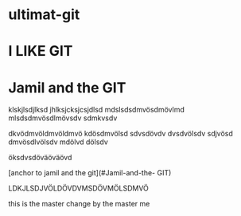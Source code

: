 # ultimat-git  

 # I LIKE GIT  

 # Jamil and the GIT 




 klskjlsdjlksd 
 jhlksjcksjcsjdlsd
 mdslsdsdmvösdmövlmd
 mlsdsdmvösdlmövsdv
 sdmkvsdv   




 dkvödmvöldmvöldmvö
 kdösdmvölsd
 sdvsdövdv
 dvsdvölsdv
 sdjvösd
 dmvösdlvölsdv
 mdölvd
 dölsdv
   

   öksdvsdöväöväövd  

         

[anchor to jamil and the git](#Jamil-and-the- GIT)  


LDKJLSDJVÖLDÖVDVMSDÖVMÖLSDMVÖ   

this is the master change by the master me
